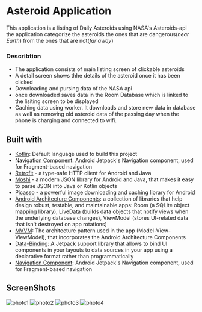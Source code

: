 # Asteroid Application
This application is a listing of Daily Asteroids using NASA's Asteroids-api\
the application categorize the asteroids the ones that are dangerous(_near Earth_) from the ones that are not(_far away_)
### Describtion
* The application consists of main listing screen of clickable asteroids
* A detail screen shows thhe details of the asteroid once it has been clicked
* Downloading and pursing data of the NASA api
* once downloaded saves data in the Room Database which is linked to the lisiting screen to be displayed
* Caching data using worker. It downloads and store new data in database as well as removing old asteroid data of the passing day when the phone is charging and connected to wifi.
## Built with
* [Kotlin](https://kotlinlang.org/): Default language used to build this project
* [Navigation Component](https://developer.android.com/guide/navigation/navigation-getting-started): Android Jetpack's Navigation component, used for Fragment-based navigation
* [Retrofit](https://github.com/square/retrofit) - a type-safe HTTP client for Android and Java
* [Moshi](https://github.com/square/moshi) - a modern JSON library for Android and Java, that makes it easy to parse JSON into Java or Kotlin objects
* [Picasso](https://square.github.io/picasso) - a powerful image downloading and caching library for Android
* [Android Architecture Components](https://developer.android.com/topic/libraries/architecture): a collection of libraries that help design robust, testable, and maintainable apps: Room (a SQLite object mapping library), LiveData (builds data objects that notify views when the underlying database changes), ViewModel (stores UI-related data that isn't destroyed on app rotations)
* [MVVM](https://developer.android.com/jetpack/guide): The architecture pattern used in the app (Model-View-ViewModel), that incorporates the Android Architecture Components
* [Data-Binding](https://developer.android.com/topic/libraries/data-binding): A Jetpack support library that allows to bind UI components in your layouts to data sources in your app using a declarative format rather than programmatically
* [Navigation Component](https://developer.android.com/guide/navigation): Android Jetpack's Navigation component, used for Fragment-based navigation
## ScreenShots
![photo1](/screenshots/screen_1.png)
![photo2](/screenshots/screen_2.png)
![photo3](/screenshots/screen_3.png)
![photo4](/screenshots/screen_4.png)
